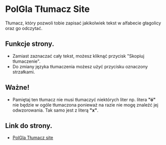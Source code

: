 # PolGla Tłumacz Site

Tłumacz, który pozwoli tobie zapisać jakikolwiek tekst w alfabecie głagolicy oraz go odczytać.

## Funkcje strony.

- Zamiast zaznaczać cały tekst, możesz kliknąć przycisk "Skopiuj tłumaczenie".
- Do zmiany języka tłumaczenia możesz użyć przycisku oznaczony strzałkami.

## Ważne!

- Pamiętaj ten tłumacz nie musi tłumaczyć niektórych liter np. litera **"ó"** nie będzie w ogóle tłumaczona ponieważ na razie nie mogę znaleźć jej odwzorowania. Tak samo jest z literą **"x"**.

## Link do strony.

- [PolGla Tłumacz site](https://igor-ratajczak.github.io/PolGla-Tlumacz-Site/)

